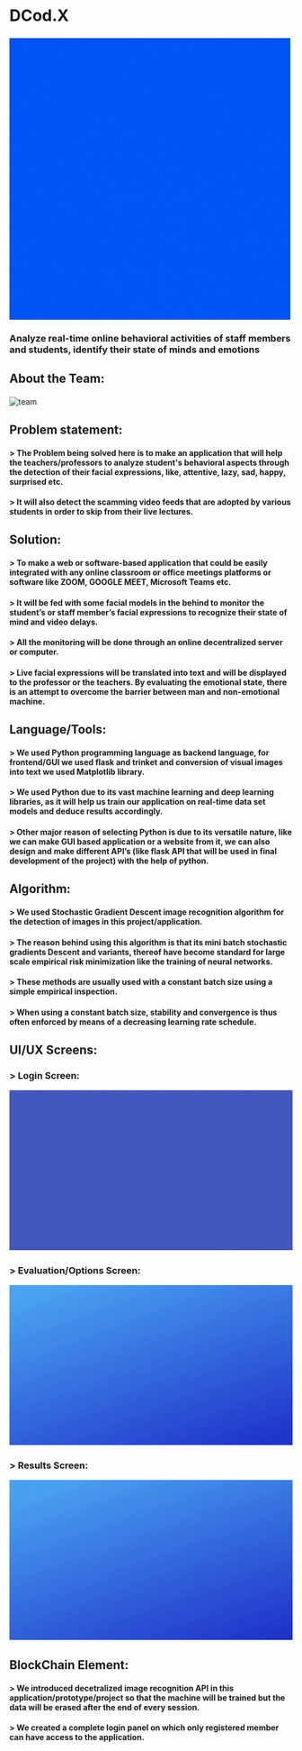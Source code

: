 # <h1>DCod.X</h1>
### <img align="center" alt= "Logo.gif" src= "https://github.com/AliRaza954/DCod.X/blob/main/UI_UX_Interfaces/LOGO.gif">

<h3>
Analyze real-time online behavioral activities of staff members and students, identify their state of minds and emotions</h3>
<div></div>

## About the Team:

<image align="center" alt= "team" width= "800px" src= "https://github.com/AliRaza954/DCod.X/blob/main/UI_UX_Interfaces/ffbb0ef6cf3e1758beded024ee87c569-2.jpeg">
<div></div>
  
## Problem statement:
#### > The Problem being solved here is to make an application that will help the teachers/professors to analyze student's behavioral aspects through the detection of their facial expressions, like, attentive, lazy, sad, happy, surprised etc.
#### > It will also detect the scamming video feeds that are adopted by various students in order to skip from their live lectures.
<div></div>

## Solution:
#### > To make a web or software-based application that could be easily integrated with any online classroom or office meetings platforms or software like ZOOM, GOOGLE MEET, Microsoft Teams etc.
#### > It will be fed with some facial models in the behind to monitor the student’s or staff member’s facial expressions to recognize their state of mind and video delays.
#### > All the monitoring will be done through an online decentralized server or computer.
#### > Live facial expressions will be translated into text and will be displayed to the professor or the teachers. By evaluating the emotional state, there is an attempt to overcome the barrier between man and non-emotional machine.
<div></div>

## Language/Tools:
#### > We used Python programming language as backend language, for frontend/GUI we used flask and trinket and conversion of visual images into text we used Matplotlib library.
#### > We used Python due to its vast machine learning and deep learning libraries, as it will help us train our application on real-time data set models and deduce results accordingly.
#### > Other major reason of selecting Python is due to its versatile nature, like we can make GUI based application or a website from it, we can also design and make different API’s (like flask API that will be used in final development of the project) with the help of python.
<div></div>

## Algorithm:
#### > We used Stochastic Gradient Descent image recognition algorithm for the detection of images in this project/application.
#### > The reason behind using this algorithm is that its mini batch stochastic gradients Descent and variants, thereof have become standard for large scale empirical risk minimization like the training of neural networks.
#### > These methods are usually used with a constant batch size using a simple empirical inspection.
#### > When using a constant batch size, stability and convergence is thus often enforced by means of a decreasing learning rate schedule.
<div></div>

## UI/UX Screens:
### > Login Screen:
<img src= "https://github.com/AliRaza954/DCod.X/blob/main/UI_UX_Interfaces/Complete_UI_UX%20(1).gif">
<div></div>

### > Evaluation/Options Screen:
<img src= "https://github.com/AliRaza954/DCod.X/blob/main/UI_UX_Interfaces/Complete_UI_UX.gif">
<div></div>

### > Results Screen:
<img src= "https://github.com/AliRaza954/DCod.X/blob/main/UI_UX_Interfaces/Complete_UI_UX%20(2).gif">
<div></div>

## BlockChain Element:
#### > We introduced decetralized image recognition API in this application/prototype/project so that the machine will be trained but the data will be erased after the end of every session.
#### > We created a complete login panel on which only registered member can have access to the application.
